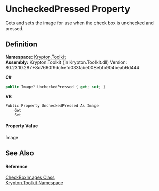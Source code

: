 # UncheckedPressed Property


Gets and sets the image for use when the check box is unchecked and pressed.



## Definition
**Namespace:** <a href="79d2eac2-21f4-54ff-7552-b20c33c30600.md">Krypton.Toolkit</a>  
**Assembly:** Krypton.Toolkit (in Krypton.Toolkit.dll) Version: 80.23.10.287+8d7660f9dc5efd033fabe008ebfb904beab6d444

**C#**
``` C#
public Image? UncheckedPressed { get; set; }
```
**VB**
``` VB
Public Property UncheckedPressed As Image
	Get
	Set
```



#### Property Value
Image

## See Also


#### Reference
<a href="15632ad9-7b77-68fc-60b8-2aea23d5160e.md">CheckBoxImages Class</a>  
<a href="79d2eac2-21f4-54ff-7552-b20c33c30600.md">Krypton.Toolkit Namespace</a>  
